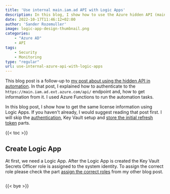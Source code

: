 ```yaml
---
title: 'Use internal main.iam.ad API with Logic Apps'
description: In this blog, I show how to use the Azure hidden API (main.iam.ad) with Logic Apps. I show how to get Microsoft licenses to an overview with display names that are not available in the Graph API. 
date: 2022-10-17T11:46:12+02:00
author: 'Sander Rozemuller'
image: logic-app-design-thumbnail.png
categories:
    - "Azure AD"
    - API
tags:
    - Security
    - Monitoring
type: "regular"
url: use-internal-azure-api-with-logic-apps
---
```

This blog post is a follow-up to [my post about using the hidden API in automation](https://www.rozemuller.com/use-internal-azure-api-in-automation/). In that post, I explained how to authenticate to the ```https://main.iam.ad.ext.azure.com/api/``` endpoint and, how to get information from it. 
I used Azure Functions to run the automation tasks. 

In this blog post, I show how to get the same license information using Logic Apps. 
If you haven't already, I would suggest reading that post first. I will skip the [authentication](https://www.rozemuller.com/use-internal-azure-api-in-automation/#authenticate-to-mainiamadextazurecom), Key Vault setup and [store the initial refresh token](https://www.rozemuller.com/use-internal-azure-api-in-automation/#store-refresh-token-in-azure-key-vault) parts. 

{{< toc >}}

## Create Logic App
At first, we need a Logic App. After the Logic App is created the Key Vault Secrets Officer role is assigned to the system identity. To assign the correct role please check the part [assign the correct roles](https://www.rozemuller.com/use-internal-azure-api-in-automation/#create-and-assign-the-system-identity-to-key-vaults-secrets-officer) from my other blog post. 

```powershell

```

{{< bye >}}